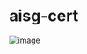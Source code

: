 # aisg-cert

![image](https://github.com/cpp-johnny/aisg-cert/assets/119715263/d082dca9-ea0a-4cbc-9e5c-1b5d4a83b9b8)

